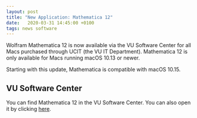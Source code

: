 ```yaml
---
layout: post
title: "New Application: Mathematica 12"
date:   2020-03-31 14:45:00 +0100
tags: news software
---
```

Wolfram Mathematica 12 is now available via the VU Software Center for all Macs purchased through UCIT (the VU IT Department). Mathematica 12 is only available for Macs running macOS 10.13 or newer.

Starting with this update, Mathematica is compatible with macOS 10.15.

## VU Software Center

You can find Mathematica 12 in the VU Software Center. You can also open it by clicking [here](munki://detail-Mathematica).
